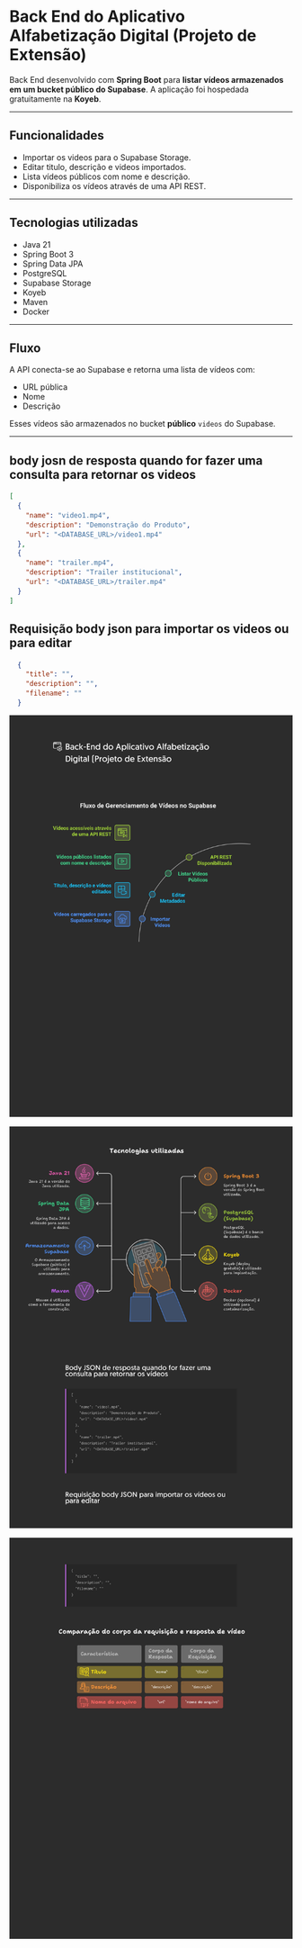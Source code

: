 
#  Back End do Aplicativo Alfabetização Digital (Projeto de Extensão)

Back End desenvolvido com **Spring Boot** para **listar vídeos armazenados em um bucket público do Supabase**. A aplicação foi hospedada gratuitamente na **Koyeb**.

---

## Funcionalidades

-  Importar os videos para o Supabase Storage.
-  Editar titulo, descrição e videos importados.
-  Lista vídeos públicos com nome e descrição.
-  Disponibiliza os vídeos através de uma API REST.

---

## Tecnologias utilizadas

- Java 21  
- Spring Boot 3  
- Spring Data JPA  
- PostgreSQL  
- Supabase Storage 
- Koyeb 
- Maven  
- Docker 

---

## Fluxo

A API conecta-se ao Supabase e retorna uma lista de vídeos com:
- URL pública  
- Nome  
- Descrição  

Esses vídeos são armazenados no bucket **público** `videos` do Supabase.

---


##  body josn de resposta quando for fazer uma consulta para retornar os videos

```json
[
  {
    "name": "video1.mp4",
    "description": "Demonstração do Produto",
    "url": "<DATABASE_URL>/video1.mp4"
  },
  {
    "name": "trailer.mp4",
    "description": "Trailer institucional",
    "url": "<DATABASE_URL>/trailer.mp4"
  }
]
```
##  Requisição body json para importar os videos ou para editar 

```json
  {
    "title": "",
    "description": "",
    "filename": ""
  }
```


<img src="https://github.com/MOliveiraDev/Alfa_Digital/blob/main/Doc/Back-End%20do%20Aplicativo%20Alfabetiza%C3%A7%C3%A3o%20Digital%20(Projeto%20de%20Extens%C3%A3o_pages-to-jpg-0001.jpg"></img>

<img src="https://github.com/MOliveiraDev/Alfa_Digital/blob/main/Doc/Back-End%20do%20Aplicativo%20Alfabetiza%C3%A7%C3%A3o%20Digital%20(Projeto%20de%20Extens%C3%A3o_pages-to-jpg-0002.jpg"></img>

<img src="https://github.com/MOliveiraDev/Alfa_Digital/blob/main/Doc/Back-End%20do%20Aplicativo%20Alfabetiza%C3%A7%C3%A3o%20Digital%20(Projeto%20de%20Extens%C3%A3o_pages-to-jpg-0003.jpg"></img>
